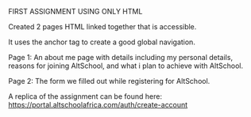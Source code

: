 FIRST ASSIGNMENT USING ONLY HTML 


Created 2 pages HTML linked together that is accessible.

It uses the anchor tag to create a good global navigation.

Page 1: An about me page with details including my personal details, reasons for joining AltSchool, and what i plan to achieve with AltSchool.

Page 2: The form we filled out while registering for AltSchool.

A replica of the assignment can be found here:
https://portal.altschoolafrica.com/auth/create-account
